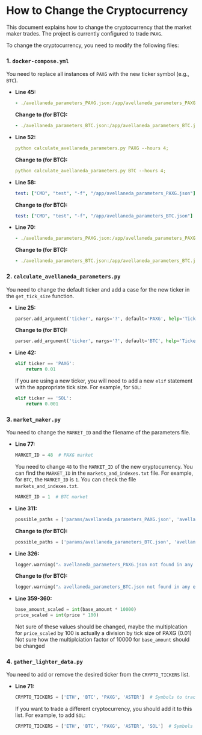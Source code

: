 # How to Change the Cryptocurrency

This document explains how to change the cryptocurrency that the market maker trades. The project is currently configured to trade `PAXG`.

To change the cryptocurrency, you need to modify the following files:

### 1. `docker-compose.yml`

You need to replace all instances of `PAXG` with the new ticker symbol (e.g., `BTC`).

*   **Line 45:**
    ```yaml
    - ./avellaneda_parameters_PAXG.json:/app/avellaneda_parameters_PAXG.json
    ```
    **Change to (for BTC):**
    ```yaml
    - ./avellaneda_parameters_BTC.json:/app/avellaneda_parameters_BTC.json
    ```

*   **Line 52:**
    ```yaml
    python calculate_avellaneda_parameters.py PAXG --hours 4;
    ```
    **Change to (for BTC):**
    ```yaml
    python calculate_avellaneda_parameters.py BTC --hours 4;
    ```

*   **Line 58:**
    ```yaml
    test: ["CMD", "test", "-f", "/app/avellaneda_parameters_PAXG.json"]
    ```
    **Change to (for BTC):**
    ```yaml
    test: ["CMD", "test", "-f", "/app/avellaneda_parameters_BTC.json"]
    ```

*   **Line 70:**
    ```yaml
    - ./avellaneda_parameters_PAXG.json:/app/avellaneda_parameters_PAXG.json
    ```
    **Change to (for BTC):**
    ```yaml
    - ./avellaneda_parameters_BTC.json:/app/avellaneda_parameters_BTC.json
    ```

### 2. `calculate_avellaneda_parameters.py`

You need to change the default ticker and add a case for the new ticker in the `get_tick_size` function.

*   **Line 25:**
    ```python
    parser.add_argument('ticker', nargs='?', default='PAXG', help='Ticker symbol (default: BTC)')
    ```
    **Change to (for BTC):**
    ```python
    parser.add_argument('ticker', nargs='?', default='BTC', help='Ticker symbol (default: BTC)')
    ```

*   **Line 42:**
    ```python
    elif ticker == 'PAXG':
        return 0.01
    ```
    If you are using a new ticker, you will need to add a new `elif` statement with the appropriate tick size. For example, for `SOL`:
    ```python
    elif ticker == 'SOL':
        return 0.001
    ```

### 3. `market_maker.py`

You need to change the `MARKET_ID` and the filename of the parameters file.

*   **Line 77:**
    ```python
    MARKET_ID = 48  # PAXG market
    ```
    You need to change `48` to the `MARKET_ID` of the new cryptocurrency. You can find the `MARKET_ID` in the `markets_and_indexes.txt` file. For example, for `BTC`, the `MARKET_ID` is `1`. You can check the file `markets_and_indexes.txt`.
    ```python
    MARKET_ID = 1  # BTC market
    ```

*   **Line 311:**
    ```python
    possible_paths = ['params/avellaneda_parameters_PAXG.json', 'avellaneda_parameters_PAXG.json', 'TRADER/avellaneda_parameters_PAXG.json']
    ```
    **Change to (for BTC):**
    ```python
    possible_paths = ['params/avellaneda_parameters_BTC.json', 'avellaneda_parameters_BTC.json', 'TRADER/avellaneda_parameters_BTC.json']
    ```

*   **Line 326:**
    ```python
    logger.warning("⚠️ avellaneda_parameters_PAXG.json not found in any expected location")
    ```
    **Change to (for BTC):**
    ```python
    logger.warning("⚠️ avellaneda_parameters_BTC.json not found in any expected location")
    ```
    
*   **Line 359-360:**
    ```python
    base_amount_scaled = int(base_amount * 10000)
    price_scaled = int(price * 100)
    ```
    Not sure of these values should be changed, maybe the multiplcation for `price_scaled` by 100 is actually a division by tick size of PAXG (0.01)
    Not sure how the multiplciation factor of 10000 for `base_amount` should be changed

### 4. `gather_lighter_data.py`

You need to add or remove the desired ticker from the `CRYPTO_TICKERS` list.

*   **Line 71:**
    ```python
    CRYPTO_TICKERS = ['ETH', 'BTC', 'PAXG', 'ASTER']  # Symbols to track
    ```
    If you want to trade a different cryptocurrency, you should add it to this list. For example, to add `SOL`:
    ```python
    CRYPTO_TICKERS = ['ETH', 'BTC', 'PAXG', 'ASTER', 'SOL']  # Symbols to track
    ```
